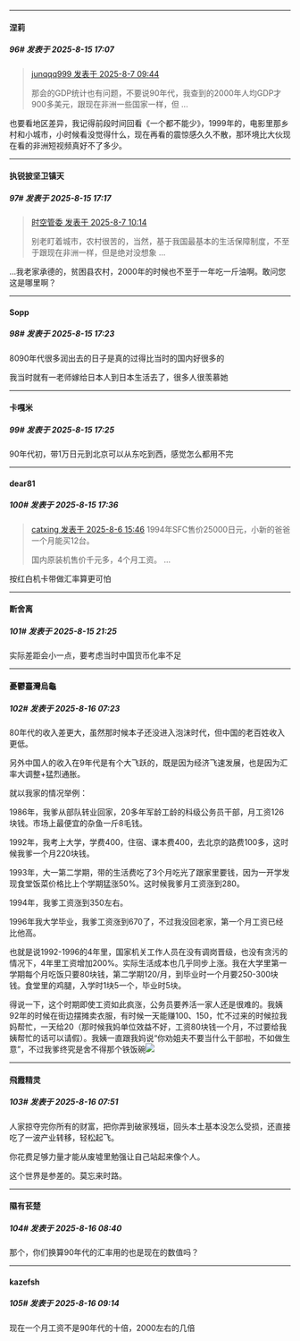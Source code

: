 ﻿
*****

####  涅莉  
##### 96#       发表于 2025-8-15 17:07

<blockquote><a href="httphttps://stage1st.com/2b/forum.php?mod=redirect&amp;goto=findpost&amp;pid=68228175&amp;ptid=2258460" target="_blank">junqqq999 发表于 2025-8-7 09:44</a>

那会的GDP统计也有问题，不要说90年代，我查到的2000年人均GDP才900多美元，跟现在非洲一些国家一样，但 ...</blockquote>
也要看地区差异，我记得前段时间回看《一个都不能少》，1999年的，电影里那乡村和小城市，小时候看没觉得什么，现在再看的震惊感久久不散，那环境比大伙现在看的非洲短视频真好不了多少。


*****

####  执锐披坚卫镇天  
##### 97#       发表于 2025-8-15 17:17

<blockquote><a href="httphttps://stage1st.com/2b/forum.php?mod=redirect&amp;goto=findpost&amp;pid=68228355&amp;ptid=2258460" target="_blank">时空管委 发表于 2025-8-7 10:14</a>

别老盯着城市，农村很苦的，当然，基于我国最基本的生活保障制度，不至于跟现在非洲一样，但是绝对没想象 ...</blockquote>
...我老家承德的，贫困县农村，2000年的时候也不至于一年吃一斤油啊。敢问您这是哪里啊？


*****

####  Sopp  
##### 98#       发表于 2025-8-15 17:23

8090年代很多润出去的日子是真的过得比当时的国内好很多的

我当时就有一老师嫁给日本人到日本生活去了，很多人很羡慕她

*****

####  卡嘎米  
##### 99#       发表于 2025-8-15 17:25

90年代初，带1万日元到北京可以从东吃到西，感觉怎么都用不完


*****

####  dear81  
##### 100#       发表于 2025-8-15 17:36

<blockquote><a href="httphttps://stage1st.com/2b/forum.php?mod=redirect&amp;goto=findpost&amp;pid=68225126&amp;ptid=2258460" target="_blank">catxing 发表于 2025-8-6 15:46</a>
1994年SFC售价25000日元，小新的爸爸一个月能买12台。

国内原装机售价千元多，4个月工资。 ...</blockquote>
按红白机卡带做汇率算更可怕


*****

####  断舍离  
##### 101#       发表于 2025-8-15 21:25

实际差距会小一点，要考虑当时中国货币化率不足


*****

####  憂鬱臺灣烏龜  
##### 102#       发表于 2025-8-16 07:23

80年代的收入差更大，虽然那时候本子还没进入泡沫时代，但中国的老百姓收入更低。

另外中国人的收入在9年代是有个大飞跃的，既是因为经济飞速发展，也是因为汇率大调整+猛烈通胀。

就以我家的情况举例：

1986年，我爹从部队转业回家，20多年军龄工龄的科级公务员干部，月工资126块钱。市场上最便宜的杂鱼一斤8毛钱。

1992年，我考上大学，学费400，住宿、课本费400，去北京的路费100多，这时候我爹一个月220块钱。

1993年，大一第二学期，带的生活费吃了3个月吃光了跟家里要钱，因为一开学发现食堂饭菜价格比上个学期猛涨50%。这时候我爹月工资涨到280。

1994年，我爹工资涨到350左右。

1996年我大学毕业，我爹工资涨到670了，不过我没回老家，第一个月工资已经比他高。

也就是说1992-1996的4年里，国家机关工作人员在没有调岗晋级，也没有贪污的情况下，4年里工资增加200%。实际生活成本也几乎同步上涨。我在大学里第一学期每个月吃饭只要80块钱，第二学期120/月，到毕业时一个月要250-300块钱。食堂里的鸡腿，入学时1块5一个，毕业时5块。

得说一下，这个时期即使工资如此疯涨，公务员要养活一家人还是很难的。我姨92年的时候在街边摆摊卖衣服，有时候一天能赚100、150，忙不过来的时候拉我妈帮忙，一天给20（那时候我妈单位效益不好，工资80块钱一个月，不过要给我姨帮忙的话可以请假）。我姨一直跟我妈说“你劝姐夫不要当什么干部啦，不如做生意”，不过我爹终究是舍不得那个铁饭碗<img src="https://static.stage1st.com/image/smiley/face2017/067.png" referrerpolicy="no-referrer">


*****

####  飛霞精灵  
##### 103#       发表于 2025-8-16 07:51

人家掠夺完你所有的财富，把你弄到破家残垣，回头本土基本没怎么受损，还直接吃了一波产业转移，轻松起飞。

你花费足够力量才能从废墟里勉强让自己站起来像个人。

这个世界是参差的。莫忘来时路。


*****

####  隰有苌楚  
##### 104#       发表于 2025-8-16 08:40

那个，你们换算90年代的汇率用的也是现在的数值吗？


*****

####  kazefsh  
##### 105#       发表于 2025-8-16 09:14

现在一个月工资不是90年代的十倍，2000左右的几倍

